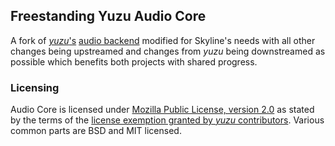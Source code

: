 ## Freestanding Yuzu Audio Core
A fork of [*yuzu*'s](https://github.com/yuzu-emu/yuzu/) [audio backend](https://github.com/yuzu-emu/yuzu/tree/master/src/audio_core) modified for Skyline's needs with all other changes being upstreamed and changes from *yuzu* being downstreamed as possible which benefits both projects with shared progress.

### Licensing
Audio Core is licensed under [Mozilla Public License, version 2.0](LICENSE.md) as stated by the terms of the [license exemption granted by *yuzu* contributors](https://github.com/yuzu-emu/yuzu#license). Various common parts are BSD and MIT licensed.
